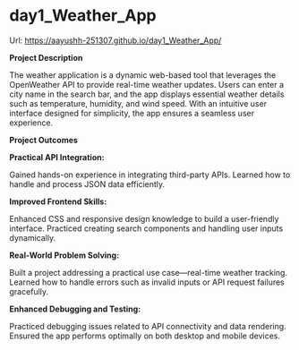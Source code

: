 # day1_Weather_App


Url: https://aayushh-251307.github.io/day1_Weather_App/

**Project Description**

  The weather application is a dynamic web-based tool that leverages the OpenWeather API to provide real-time weather updates. Users can enter a city name in the search bar,     and the app displays essential weather details such as temperature, humidity, and wind speed. With an intuitive user interface designed for simplicity, the app ensures a       seamless user experience.

**Project Outcomes**

**Practical API Integration:**

  Gained hands-on experience in integrating third-party APIs.
  Learned how to handle and process JSON data efficiently.


**Improved Frontend Skills:**

  Enhanced CSS and responsive design knowledge to build a user-friendly interface.
  Practiced creating search components and handling user inputs dynamically.

  
**Real-World Problem Solving:**

  Built a project addressing a practical use case—real-time weather tracking.
  Learned how to handle errors such as invalid inputs or API request failures gracefully.

  
**Enhanced Debugging and Testing:**

  Practiced debugging issues related to API connectivity and data rendering.
  Ensured the app performs optimally on both desktop and mobile devices.
